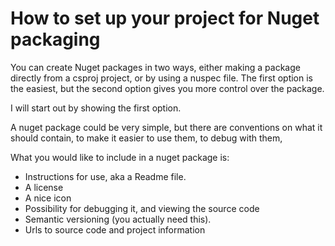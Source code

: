 # How to set up your project for Nuget packaging

You can create Nuget packages in two ways, either making a package directly from a csproj project, or by using a nuspec file.  The first option is the easiest, but the second option gives you more control over the package.

I will start out by showing the first option.

A nuget package could be very simple, but there are conventions on what it should contain, to make it easier to use them, to debug with them,  

What you would like to include in a nuget package is:

- Instructions for use, aka a Readme file.
- A license
- A nice icon
- Possibility for debugging it, and viewing the source code
- Semantic versioning (you actually need this).
- Urls to source code and project information
